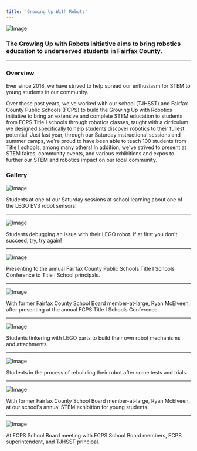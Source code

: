 ```yaml
---
title: 'Growing Up With Robots'
---
```


![Image](https://lh3.googleusercontent.com/pw/ACtC-3fSIGcjaVBgw46Qv_D2JO9UMutw2PVSqsXFvVzmUZAhbW6k_76Y7T6X4A5VzcM3g_1yx9He4aZAAiZnjvYgtwHCe5yzya398jSbhAjT52AYDACxQ5xJXDr-NXDC7eCkJIj6B3o2I1A6vyPlxqNtJpt2=w1223-h836-no?authuser=1)

### The Growing Up with Robots initiative aims to bring robotics education to underserved students in Fairfax County. 
____________

### Overview

Ever since 2018, we have strived to help spread our enthusiasm for STEM to young students in our community.

Over these past years, we've worked with our school (TJHSST) and Fairfax County Public Schools (FCPS) to build the Growing Up with Robotics initiative to bring an extensive and complete STEM education to students from FCPS Title I schools through robotics classes, taught with a cirriculum we designed specifically to help students discover robotics to their fullest potential. Just last year, through our Saturday instructional sessions and summer camps, we're proud to have been able to teach 100 students from Title I schools, among many others! In addition, we've strived to present at STEM faires, community events, and various exhibitions and expos to further our STEM and robotics impact on our local community. 

### Gallery 

![Image](https://lh3.googleusercontent.com/pw/ACtC-3evp_kNcwhr0c8lc7mj4D9imrn1dGfHMyPfxm-t_DvhXE9bf_G2ZjVyzWGLOi2qkk2HR0jkUK1N5D1aGQ6PeNcQnp-RdVnxhvsQiWCAZ3og1a3294o3ufo4gM79w4lmNtVErnB8vdQ6A7ZqX5m5ccmW=w1226-h904-no?authuser=1)

Students at one of our Saturday sessions at school learning about one of the LEGO EV3 robot sensors! 

____________

![Image](https://lh3.googleusercontent.com/pw/ACtC-3fExSPnk_S2MfOy7LDT6hPyLqoL8MgVGXtqf2KXgN6pX5XEue65fCn-TOLKoxHMWjCKkjTQA2QRW7lr0rV8TCzoWnMMRyGRjkvEapIlkwSZPzmMdWvX3hJ9F2B_WiRVyj9vCgwJZKRu8pCmTaHIkziq=w988-h731-no?authuser=1)

Students debugging an issue with their LEGO robot. If at first you don't succeed, try, try again! 

____________

![Image](https://lh3.googleusercontent.com/pw/ACtC-3dV-OIsjlo9vpbL9ufE4BD8AI1H-JhvLpWiSEk9LXSCC-S89ip0Jl-sXlBY545HIzbw5T8uKQN1F_c5hc35OxbrSAzSk1mSP8kL32gC-f3ixPKN4cdoNSWDLqDgJ0D1ulKHF1xgpLZ6VB-r9NN_XyVQ=w510-h269-no?authuser=1)

Presenting to the annual Fairfax County Public Schools Title I Schools Conference to Title I School principals. 

____________

![Image](https://lh3.googleusercontent.com/pw/ACtC-3dtSQJsJUtnHoJtMGhuePTSLvQCCWyNGHxra45cQJ7X_NznoUCcrzfveu9kB4iQa4N2nxO1nXxprGJDo87W2-vQhDt1lhnad2WT_DI3TOgj3typWsVhYR4S8B2iYdGKQVLzf2z_EdimIJGS66X3JKsZ=w1274-h522-no?authuser=1)

With former Fairfax County School Board member-at-large, Ryan McElveen, after presenting at the annual FCPS Title I Schools Conference. 

____________

![Image](https://lh3.googleusercontent.com/pw/ACtC-3f9-go-P493i_Bw2BcKUyUPg_cX8CWIYipmzsx1iB5RcweqOpUJk06LWtNX3v75bxIId2PsyAfBjPRbMc63eZ_whoBCUuy3DtfCKmhOYVPKntSdvF4gMfFWkbg7K0C_TI_S-VAKKt7HaMYDDmHRD-t5=w860-h575-no?authuser=1)

Students tinkering with LEGO parts to build their own robot mechanisms and attachments. 

____________

![Image](https://lh3.googleusercontent.com/pw/ACtC-3d_db20NVLO38rAKxqXDKHz_vQ88Nk6vAgp4ujQSt0RNIw2W81kGe_LgOWBhwNzh-zHvO_cqmnUEr9DOLOBe_hZ5A0vKGEGDBeEAUUcjTCBElB9jyjnTdWxeN-JfByuO9vogi1y55OJgOxX7FCbo1-D=w597-h800-no?authuser=1)

Students in the process of rebuilding their robot after some tests and trials. 

____________

![Image](https://lh3.googleusercontent.com/pw/ACtC-3c1lmL3fEyaXz6qqFc-tEKXQ-k7BKDUaj0xAzSV8QWl1e0Vdxym3sfbRKYIMsx3BPIb6heegsDjTwIk3Jj-aJn6oSW1QzDDWLqYgWnE_uNUzZgAEX32gROrL7UFNOv13Om7x2vgq_FOe9EWRCIY_HVw=w1022-h615-no?authuser=1)

With former Fairfax County School Board member-at-large, Ryan McElveen, at our school's annual STEM exhibition for young students. 

____________

![Image](https://lh3.googleusercontent.com/pw/ACtC-3efo5cIEBKZnbHMCNlwmYhZ5CxyOQAqrkADjU0BNgmiVD3sOD7jlnSvwQBUlwDJxTprBGHOHBYVeKcELFOa-W3J6cvGG9TfJ5pGyKHGS2OmrFFbobCP0bCD-T5fceoWGujgJMlkE1vW9TPXN0Ll9Y5u=w1277-h743-no?authuser=1)

At FCPS School Board meeting with FCPS School Board members, FCPS superintendent, and TJHSST principal.

